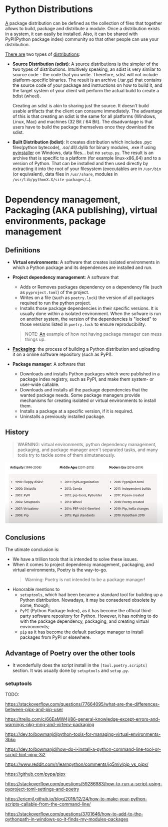 # Python Distributions

[A][1] package distribution can be defined as the collection of files that together allows to build, package and distribute a module. Once a distribution exists in a system, it can easily be installed. Also, it can be shared with PyPI(Python package index) community so that other people can use your distribution.

[There are][3] two types of [distributions][2]:

- **Source Distribution (sdist)**: A source distributions is the simpler of the two types of distributions. Intuitively speaking, an sdist is very similar to source code - the code that you write. Therefore, sdist will not include platform-specific binaries. The result is an archive (.tar.gz) that contains the source code of your package and instructions on how to build it, and the target system of your client will perform the actual build to create a bdist (wheel).

  Creating an sdist is akin to sharing just the source. It doesn't build usable artifacts that the client can consume immediately. The advantage of this is that creating an sdist is the same for all platforms (Windows, Linux, Mac) and machines (32 Bit / 64 Bit). The disadvantage is that users have to build the package themselves once they download the sdist.

- **Built Distribution (bdist)**: It creates distribution which includes .pyc files(python bytecode), .so/.dll/.dylib for binary modules, .exe if using [pyinstaller](https://pyinstaller.org/en/stable/) on Windows, data files… but no `setup.py`. The result is an archive that is specific to a platform (for example linux-x86_64) and to a version of Python. That can be installed and then used directly by extracting it into the root of your filesystem (executables are in `/usr/bin` (or equivalent), data files in `/usr/share`, modules in `/usr/lib/pythonX.X/site-packages/…`).


# Dependency management, Packaging (AKA publishing), virtual environments, package management

## Definitions

- **Virtual environments**: A software that creates isolated environments in which a Python package and its dependences are installed and run.

- **Project dependency management**: A software that
  - Adds or Removes packages dependency on a dependency file (such as `pyproject.toml`) of the project.
  - Writes on a file (such as `poetry.lock`) the version of all packages required to run the python project.
  - Installs those package dependencies in their specific versions. It is usually done within a isolated environment. When the sofware is run on another system, the version of the dependencies is "locked" to those versions listed in `poetry.lock` to ensure reproducibility.
  > NOTE: [An](https://www.youtube.com/watch?v=QX_Nhu1zhlg&t=193s) example of how not having package manager can mess things up.

- **[Packaging](https://youtu.be/QX_Nhu1zhlg?t=433)**: the process of building a Python distribution and uploading it on a online software repository (such as PyPI).

- **Package manager**: A software that
  - Downloads and installs Python packages which were published in a package index registry, such as PyPI, and make them system- or user-wide callable.
  - Downloads and installs all the package dependencies that the wanted package needs. Some package managers provide mechanisms for creating isolated or virtual environments to install them.
  - Installs a package at a specific version, if it is required.
  - Uninstalls a previously installed package.

## History

> WARNING: virtual environments, python dependency management, packaging, and package manager aren't separated tasks, and many tools try to tackle some of them simutaneously.

![](./assets/history.png)

## Conclusions

The utimate conclusion is:
- We have a trillion tools that is intended to solve these issues.
- When it comes to project dependency management, packaging, and virtual environments, Poetry is the way-to-go.
  > Warning: Poetry is not intended to be a package manager!
- Honorable mentions to
  - `setuptools`, which had been became a standard tool for building up a Python distribution. Nowadays, it may be consedered obsolete by some, though;
  - `PyPI` (Python Package Index), as it has become the official third-party software repository for Python. However, it has nothing to do with the package dependency, packaging, and creating virtual environments;
  - `pip` as it has become the default package manager to install packages from PyPI or elsewhere.
 
## Advantage of Poetry over the other tools

- It wonderfully does the script install in the `[tool.poetry.scripts]` section. It was usually done by `setuptools` and `setup.py`.

### setuptools

TODO:

https://stackoverflow.com/questions/77664095/what-are-the-differences-between-pipx-and-pip-user

https://trello.com/c/66EaMW4j/86-general-knowledge-except-errors-and-warnings-pkg-mng-and-virtenv-packaging

https://dev.to/bowmanjd/python-tools-for-managing-virtual-environments-3bko

https://dev.to/bowmanjd/how-do-i-install-a-python-command-line-tool-or-script-hint-pipx-3i2

https://www.reddit.com/r/learnpython/comments/jq5miv/pip_vs_pipx/

https://github.com/pypa/pipx

https://stackoverflow.com/questions/59286983/how-to-run-a-script-using-pyproject-toml-settings-and-poetry

https://ericmjl.github.io/blog/2016/12/24/how-to-make-your-python-scripts-callable-from-the-command-line/

https://stackoverflow.com/questions/3701646/how-to-add-to-the-pythonpath-in-windows-so-it-finds-my-modules-packages


[1]: https://www.geeksforgeeks.org/source-distribution-and-built-distribution-in-python/
[2]: https://youtu.be/QX_Nhu1zhlg?t=352&si=OOcG9cDoCnnzCYBE
[3]: https://dev.to/icncsx/python-packaging-sdist-vs-bdist-5ekb
